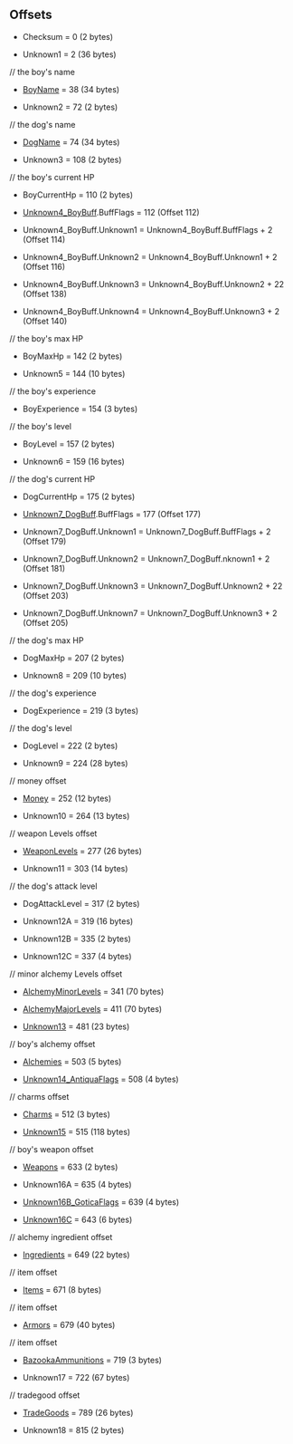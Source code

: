 ﻿## Offsets

* Checksum = 0 (2 bytes)

* Unknown1 = 2 (36 bytes)

// the boy's name
* [BoyName](Items/CharacterName.md) = 38 (34 bytes)

* Unknown2 = 72 (2 bytes)

// the dog's name
* [DogName](Items/CharacterName.md) = 74 (34 bytes)

* Unknown3 = 108 (2 bytes)

// the boy's current HP
* BoyCurrentHp = 110 (2 bytes)

* [Unknown4_BoyBuff](Items/CharacterBuff.md).BuffFlags = 112 (Offset 112)
* Unknown4_BoyBuff.Unknown1 = Unknown4_BoyBuff.BuffFlags + 2 (Offset 114)
* Unknown4_BoyBuff.Unknown2 = Unknown4_BoyBuff.Unknown1 + 2 (Offset 116)
* Unknown4_BoyBuff.Unknown3 = Unknown4_BoyBuff.Unknown2 + 22 (Offset 138)
* Unknown4_BoyBuff.Unknown4 = Unknown4_BoyBuff.Unknown3 + 2 (Offset 140)

// the boy's max HP
* BoyMaxHp = 142 (2 bytes)

* Unknown5 = 144 (10 bytes)

// the boy's experience
* BoyExperience = 154 (3 bytes)

// the boy's level
* BoyLevel = 157 (2 bytes)

* Unknown6 = 159 (16 bytes)

// the dog's current HP
* DogCurrentHp = 175 (2 bytes)

* [Unknown7_DogBuff](Items/CharacterBuff.md).BuffFlags = 177 (Offset 177)
* Unknown7_DogBuff.Unknown1 = Unknown7_DogBuff.BuffFlags + 2 (Offset 179)
* Unknown7_DogBuff.Unknown2 = Unknown7_DogBuff.nknown1 + 2 (Offset 181)
* Unknown7_DogBuff.Unknown3 = Unknown7_DogBuff.Unknown2 + 22 (Offset 203)
* Unknown7_DogBuff.Unknown7 = Unknown7_DogBuff.Unknown3 + 2 (Offset 205)

// the dog's max HP
* DogMaxHp = 207 (2 bytes)

* Unknown8 = 209 (10 bytes)

// the dog's experience
* DogExperience = 219 (3 bytes)

// the dog's level
* DogLevel = 222 (2 bytes)

* Unknown9 = 224 (28 bytes)

// money offset
* [Money](Items/Money.md) = 252 (12 bytes)

* Unknown10 = 264 (13 bytes)

// weapon Levels offset
* [WeaponLevels](Items/WeaponLevels.md) = 277 (26 bytes)

* Unknown11 = 303 (14 bytes)

// the dog's attack level
* DogAttackLevel = 317 (2 bytes)

* Unknown12A = 319 (16 bytes)
* Unknown12B = 335 (2 bytes)
* Unknown12C = 337 (4 bytes)

// minor alchemy Levels offset
* [AlchemyMinorLevels](Items/AlchemyMinorLevels.md) = 341 (70 bytes)

* [AlchemyMajorLevels](Items/AlchemyMajorLevels.md) = 411 (70 bytes)

* [Unknown13](Items/Unknown13.md) = 481 (23 bytes)

// boy's alchemy offset
* [Alchemies](Items/Alchemies.md) = 503 (5 bytes)

* [Unknown14_AntiquaFlags](Items/Enums/Unknown14_AntiquaFlags.md) = 508 (4 bytes) 

// charms offset
* [Charms](Items/Charms.md) = 512 (3 bytes)

* [Unknown15](Items/Unknown15.md) = 515 (118 bytes)

// boy's weapon offset
* [Weapons](Items/Weapons.md) = 633 (2 bytes)

* Unknown16A = 635 (4 bytes)
* [Unknown16B_GoticaFlags](Items/Enums/Unknown16B_GoticaFlags.md) = 639 (4 bytes)
* [Unknown16C](Items/Unknown16C.md) = 643 (6 bytes)

// alchemy ingredient offset
* [Ingredients](Items/Ingredients.md) = 649 (22 bytes)

// item offset
* [Items](Items/Items.md) = 671 (8 bytes)

// item offset
* [Armors](Items/Armors.md) = 679 (40 bytes)

// item offset
* [BazookaAmmunitions](Items/BazookaAmmunitions.md) = 719 (3 bytes)

* Unknown17 = 722 (67 bytes)

// tradegood offset
* [TradeGoods](Items/TradeGoods.md) = 789 (26 bytes)

* Unknown18 = 815 (2 bytes)